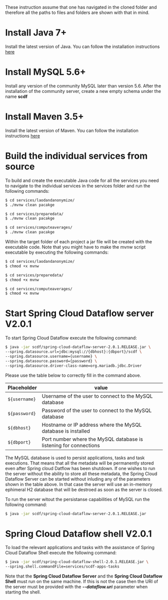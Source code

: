 These instruction assume that one has navigated in the cloned folder and therefore all the paths to files and folders are shown with that in mind.

# Install Java 7+
Install the latest version of Java. You can follow the installation instructions [here](https://java.com/en/download/manual.jsp)

# Install MySQL 5.6+
Install any version of the community MySQL later than version 5.6. After the installation of the community server, create a new empty schema under the name __scdf__

# Install Maven 3.5+
Install the latest version of Maven. You can follow the installation instructions [here](https://maven.apache.org/install.html)

# Build the individual services from source
To build and create the executable Java code for all the services you need to navigate to the individual services in the services folder and run the following commands:

```sh
$ cd services/laodandanonymize/
$ ./mvnw clean pacakge

$ cd services/preparedata/
$ ./mvnw clean pacakge

$ cd services/computeaverages/
$ ./mvnw clean pacakge
```

Within the target folder of each project a jar file will be created with the executable code. Note that you might have to make the mvnw script executable by executing the following commands:

```sh
$ cd services/laodandanonymize/
$ chmod +x mvnw

$ cd services/preparedata/
$ chmod +x mvnw

$ cd services/computeaverages/
$ chmod +x mvnw
```

# Start Spring Cloud Dataflow server V2.0.1
To start Spring Cloud Dataflow execute the following command:

```sh
$ java -jar scdf/spring-cloud-dataflow-server-2.0.1.RELEASE.jar \
--spring.datasource.url=jdbc:mysql://{dbhost}:{dbport}/scdf \
--spring.datasource.username={username} \
--spring.datasource.password={password} \
--spring.datasource.driver-class-name=org.mariadb.jdbc.Driver
```

Please use the table below to correctly fill in the command above.

| Placeholder | value |
| ------ | ------ |
| `${username}` | Username of the user to connect to the MySQL database |
| `${password}` | Password of the user to connect to the MySQL database |
| `${dbhost}` | Hostname or IP address where the MySQL database is installed |
| `${dbport}` | Port number where the MySQL database is listening for connections |

The MySQL database is used to persist applications, tasks and task executions. That means that all the metadata will be permanently stored even after Spring cloud Datflow has been shutdown. If one wishes to run the server without the ability to store all these metadata, the Spring Cloud Dataflow Server can be started without inluding any of the parameters shown in the table above. In that case the server will use an in-memory ephimeral H2 database that will be destroed as soon as the server is closed. 

To run the server witout the persistanse capabilities of MySQL run the following command:

```sh
$ java -jar scdf/spring-cloud-dataflow-server-2.0.1.RELEASE.jar
```

# Spring Cloud Dataflow shell V2.0.1
To load the relevant applications and tasks with the assistance of Spring Cloud Dataflow Shell execute the following command:

```sh
$ java -jar scdf/spring-cloud-dataflow-shell-2.0.1.RELEASE.jar \
--spring.shell.commandFile=services/scdf-apps-tasks
```

Note that the __Spring Cloud Dataflow Server__ and the __Spring Cloud Dataflow Shell__ must run on the same machine. If this is not the case then the URI of the server must be provided with the ___--dataflow.uri___ parameter when starting the shell.